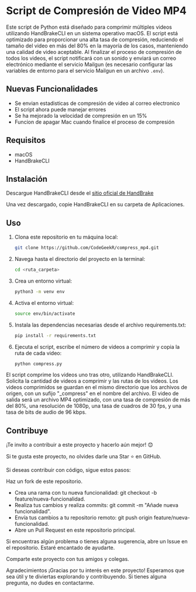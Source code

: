 # Script de Compresión de Video MP4

Este script de Python está diseñado para comprimir múltiples videos utilizando HandBrakeCLI en un sistema operativo macOS. El script está optimizado para proporcionar una alta tasa de compresión, reduciendo el tamaño del video en más del 80% en la mayoría de los casos, manteniendo una calidad de video aceptable. Al finalizar el proceso de compresión de todos los videos, el script notificará con un sonido y enviará un correo electrónico mediante el servicio Mailgun (es necesario configurar las variables de entorno para el servicio Mailgun en un archivo `.env`).

## Nuevas Funcionalidades

- Se envian estadisticas de compresión de video al correo electronico
- El script ahora puede manejar errores
- Se ha mejorado la velocidad de compresión en un 15%
- Funcion de apagar Mac cuando finalice el proceso de compresión

## Requisitos

- macOS
- HandBrakeCLI

## Instalación

Descargue HandBrakeCLI desde el <a href="https://handbrake.fr/downloads2.php" target="_blank">sitio oficial de HandBrake</a>

Una vez descargado, copie HandBrakeCLI en su carpeta de Aplicaciones.

## Uso

1. Clona este repositorio en tu máquina local:

   ```bash copyable
   git clone https://github.com/CodeGeekR/compress_mp4.git

   ```

2. Navega hasta el directorio del proyecto en la terminal:

   ```bash copyable
   cd <ruta_carpeta>
   ```

3. Crea un entorno virtual:

   ```bash copyable
   python3 -m venv env
   ```

4. Activa el entorno virtual:
   ```bash copyable
   source env/bin/activate
   ```

5. Instala las dependencias necesarias desde el archivo requirements.txt:
   ```bash copyable
   pip install -r requirements.txt
   ```

6. Ejecuta el script, escribe el número de videos a comprimir y copia la ruta de cada video:

   ```bash copyable
   python compress.py
   ```

El script comprime los videos uno tras otro, utilizando HandBrakeCLI. Solicita la cantidad de videos a comprimir y las rutas de los videos. Los videos comprimidos se guardan en el mismo directorio que los archivos de origen, con un sufijo "_compress" en el nombre del archivo.  El video de salida será un archivo MP4 optimizado, con una tasa de compresión de más del 80%, una resolución de 1080p, una tasa de cuadros de 30 fps, y una tasa de bits de audio de 96 kbps.

## Contribuye

¡Te invito a contribuir a este proyecto y hacerlo aún mejor! 😊

Si te gusta este proyecto, no olvides darle una Star ⭐️ en GitHub.

Si deseas contribuir con código, sigue estos pasos:

Haz un fork de este repositorio.

- Crea una rama con tu nueva funcionalidad: git checkout -b feature/nueva-funcionalidad.
- Realiza tus cambios y realiza commits: git commit -m "Añade nueva funcionalidad".
- Envía tus cambios a tu repositorio remoto: git push origin feature/nueva-funcionalidad.
- Abre un Pull Request en este repositorio principal.

Si encuentras algún problema o tienes alguna sugerencia, abre un Issue en el repositorio. Estaré encantado de ayudarte.

Comparte este proyecto con tus amigos y colegas.

Agradecimientos
¡Gracias por tu interés en este proyecto! Esperamos que sea útil y te diviertas explorando y contribuyendo. Si tienes alguna pregunta, no dudes en contactarme.
